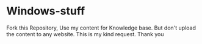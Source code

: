 # Windows-stuff

Fork this Repository, Use my content for Knowledge base. But don't upload the content to any website. This is my kind request. Thank you
